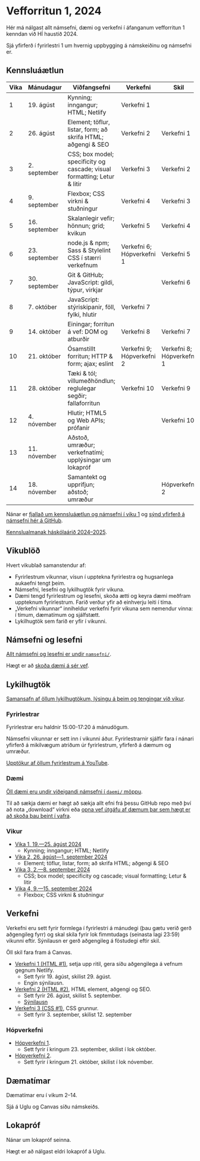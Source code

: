 # Vefforritun 1, 2024

Hér má nálgast allt námsefni, dæmi og verkefni í áfanganum vefforritun 1 kenndan við HÍ haustið 2024.

Sjá yfirferð í fyrirlestri 1 um hvernig uppbygging á námskeiðinu og námsefni er.

## Kennsluáætlun

| Vika | Mánudagur     | Viðfangsefni                                                             | Verkefni                  | Skil                      |
|------|---------------|--------------------------------------------------------------------------|---------------------------|---------------------------|
| 1    | 19. ágúst     | Kynning; inngangur; HTML; Netlify                                        | Verkefni 1                |                           |
| 2    | 26. ágúst     | Element; töflur, listar, form; að skrifa HTML; aðgengi & SEO             | Verkefni 2                | Verkefni 1                |
| 3    | 2. september  | CSS; box model; specificity og cascade; visual formatting; Letur & litir | Verkefni 3                | Verkefni 2                |
| 4    | 9. september  | Flexbox; CSS virkni & stuðningur                                         | Verkefni 4                | Verkefni 3                |
| 5    | 16. september | Skalanlegir vefir; hönnun; grid; kvikun                                  | Verkefni 5                | Verkefni 4                |
| 6    | 23. september | node.js & npm; Sass & Stylelint CSS í stærri verkefnum                   | Verkefni 6; Hópverkefni 1 | Verkefni 5                |
| 7    | 30. september | Git & GitHub; JavaScript: gildi, týpur, virkjar                          |                           | Verkefni 6                |
| 8    | 7. október    | JavaScript: stýriskipanir, föll, fylki, hlutir                           | Verkefni 7                |                           |
| 9    | 14. október   | Einingar; forritun á vef: DOM og atburðir                                | Verkefni 8                | Verkefni 7                |
| 10   | 21. október   | Ósamstillt forritun; HTTP & form; ajax; eslint                           | Verkefni 9; Hópverkefni 2 | Verkefni 8; Hópverkefni 1 |
| 11   | 28. október   | Tæki & tól; villumeðhöndlun; reglulegar segðir; fallaforritun            | Verkefni 10               | Verkefni 9                |
| 12   | 4. nóvember   | Hlutir; HTML5 og Web APIs; prófanir                                      |                           | Verkefni 10               |
| 13   | 11. nóvember  | Aðstoð, umræður; verkefnatími; upplýsingar um lokapróf                   |                           |                           |
| 14   | 18. nóvember  | Samantekt og upprifjun; aðstoð; umræður                                  |                           | Hópverkefni 2             |

Nánar er [fjallað um kennsluáætlun og námsefni í viku 1](vikur/vika-01.md) og [sýnd yfirferð á námsefni hér á GitHub](https://youtu.be/apyHkQKQDqU).

[Kennslualmanak háskólaárið 2024–2025](https://ugla.hi.is/kennsluskra/index.php?tab=skoli&chapter=content&id=51730%3Den).

## Vikublöð

Hvert vikublað samanstendur af:

- Fyrirlestrum vikunnar, vísun í upptekna fyrirlestra og hugsanlega aukaefni tengt þeim.
- Námsefni, lesefni og lykilhugtök fyrir vikuna.
- Dæmi tengd fyrirlestrum og lesefni, skoða ætti og keyra dæmi meðfram uppteknum fyrirlestrum. Farið verður yfir að einhverju leiti í tíma.
- „Verkefni vikunnar“ inniheldur verkefni fyrir vikuna sem nemendur vinna: í tímum, dæmatímum og sjálfstætt.
- Lykilhugtök sem farið er yfir í vikunni.

## Námsefni og lesefni

[Allt námsefni og lesefni er undir `namsefni/`](/namsefni).

Hægt er að [skoða dæmi á sér vef](https://vefforritun.github.io/vef1-2024/).

## Lykilhugtök

[Samansafn af öllum lykilhugtökum, lýsingu á þeim og tengingar við vikur](./lykilhugtok.md).

### Fyrirlestrar

Fyrirlestrar eru haldnir 15:00-17:20 á mánudögum.

Námsefni vikunnar er sett inn í vikunni áður. Fyrirlestrarnir sjálfir fara í nánari yfirferð á mikilvægum atriðum úr fyrirlestrum, yfirferð á dæmum og umræður.

[Upptökur af öllum fyrirlestrum á YouTube](https://www.youtube.com/playlist?list=PLRj-ccg8iozyMG9VdNdl8qQHmfWK7zW9Y).

### Dæmi

[Öll dæmi eru undir viðeigandi námsefni í `daemi/` möppu](/namsefni).

Til að sækja dæmi er hægt að sækja allt efni frá þessu GitHub repo með því að nota „download“ virkni eða [opna vef útgáfu af dæmum þar sem hægt er að skoða þau beint í vafra](https://vefforritun.github.io/vef1-2024/daemi/).

### Vikur

- [Vika 1, 19.—25. ágúst 2024](vikur/vika-01.md)
  - Kynning; inngangur; HTML; Netlify
- [Vika 2, 26. ágúst—1. september 2024](vikur/vika-02.md)
  - Element; töflur, listar, form; að skrifa HTML; aðgengi & SEO
- [Vika 3, 2.—8. september 2024](vikur/vika-03.md)
  - CSS; box model; specificity og cascade; visual formatting; Letur & litir
- [Vika 4, 9.—15. september 2024](vikur/vika-04.md)
  - Flexbox; CSS virkni & stuðningur

## Verkefni

Verkefni eru sett fyrir formlega í fyrirlestri á mánudegi (þau gætu verið gerð aðgengileg fyrr) og skal skila fyrir lok fimmtudags (seinasta lagi 23:59) vikunni eftir. Sýnilausn er gerð aðgengileg á föstudegi eftir skil.

Öll skil fara fram á Canvas.

- [Verkefni 1 (HTML #1)](https://github.com/vefforritun/vef1-2024-v1), setja upp ritil, gera síðu aðgengilega á vefnum gegnum Netlify.
  - Sett fyrir 19. ágúst, skilist 29. ágúst.
  - Engin sýnilausn.
- [Verkefni 2 (HTML #2)](https://github.com/vefforritun/vef1-2024-v2), HTML element, aðgengi og SEO.
  - Sett fyrir 26. ágúst, skilist 5. september.
  - [Sýnilausn](https://github.com/vefforritun/vef1-2024-v2-synilausn)
- [Verkefni 3 (CSS #1)](https://github.com/vefforritun/vef1-2024-v3), CSS grunnur.
  - Sett fyrir 3. september, skilist 12. september

### Hópverkefni

- [Hópverkefni 1](https://github.com/vefforritun/vef1-2024-h1).
  - Sett fyrir í kringum 23. september, skilist í lok október.
- [Hópverkefni 2](https://github.com/vefforritun/vef1-2024-h2).
  - Sett fyrir í kringum 21. október, skilist í lok nóvember.

## Dæmatímar

Dæmatímar eru í vikum 2–14.

Sjá á Uglu og Canvas síðu námskeiðs.

## Lokapróf

Nánar um lokapróf seinna.

Hægt er að nálgast eldri lokapróf á Uglu.
